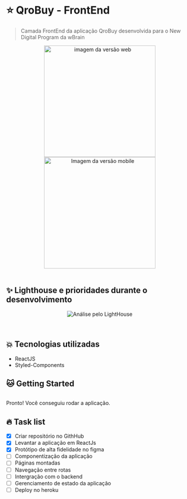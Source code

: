 # :star: QroBuy - FrontEnd
> Camada FrontEnd da aplicação QroBuy desenvolvida para o New Digital Program da wBrain

<div align="center">
<img src="" height="300px" alt="imagem da versão web"><img src="" height="300px" alt="Imagem da versão mobile">
</div>
<br>


## :sparkles: Lighthouse e prioridades durante o desenvolvimento
<div align="center">
<img src="" alt="Análise pelo LightHouse">
</div>
<br>

```shell

```

## :boom: Tecnologias utilizadas

* ReactJS
* Styled-Components

## :cat: Getting Started


```shell

```

Pronto! Você conseguiu rodar a aplicação. 

## :fire: Task list

- [x] Criar repositório no GithHub
- [x] Levantar a aplicação em ReactJs
- [x] Protótipo de alta fidelidade no figma
- [ ] Componentização da aplicação
- [ ] Páginas montadas
- [ ] Navegação entre rotas
- [ ] Intergração com o backend
- [ ] Gerenciamento de estado da aplicação
- [ ] Deploy no heroku
